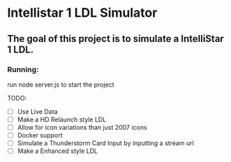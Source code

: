 # Intellistar 1 LDL Simulator

## The goal of this project is to simulate a IntelliStar 1 LDL.

### Running:

run node server.js to start the project


TODO:
- [ ] Use Live Data
- [ ] Make a HD Relaunch style LDL
- [ ] Allow for icon variations than just 2007 icons
- [ ] Docker support
- [ ] Simulate a Thunderstorm Card Input by inputting a stream url
- [ ] Make a Enhanced style LDL
